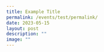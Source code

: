 ```yaml
---
title: Example Title
permalink: /events/test/permalink/
date: 2023-05-15
layout: post
description: ""
image: ""
---
```

